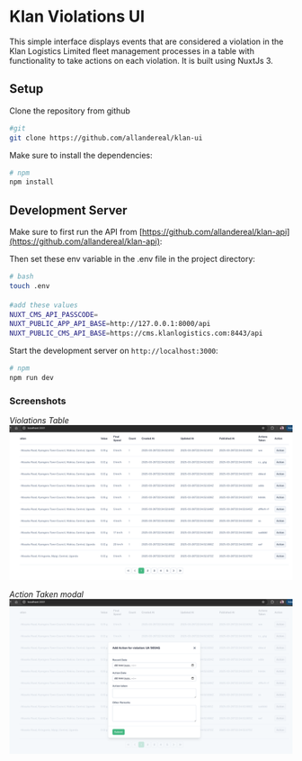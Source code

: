 # Klan Violations UI

This simple interface displays events that are considered a violation
in the Klan Logistics Limited fleet management processes in a table with functionality
to take actions on each violation.
It is built using NuxtJs 3.

## Setup

Clone the repository from github

```bash
#git
git clone https://github.com/allandereal/klan-ui
```

Make sure to install the dependencies:

```bash
# npm
npm install
```

## Development Server

Make sure to first run the API from [https://github.com/allandereal/klan-api](https://github.com/allandereal/klan-api):

Then set these env variable in the .env file in the project directory:

```bash
# bash
touch .env

#add these values
NUXT_CMS_API_PASSCODE=
NUXT_PUBLIC_APP_API_BASE=http://127.0.0.1:8000/api
NUXT_PUBLIC_CMS_API_BASE=https://cms.klanlogistics.com:8443/api

```

Start the development server on `http://localhost:3000`:

```bash
# npm
npm run dev
```

### Screenshots

*Violations Table*
![Violations Table](app/assets/images/table.png "Violations Table")

*Action Taken modal*
![Action Taken modal](app/assets/images/modal.png "Action Taken modal")
